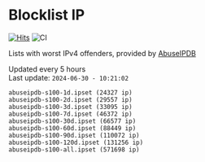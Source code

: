 # Blocklist IP

[![Hits](https://hits.seeyoufarm.com/api/count/incr/badge.svg?url=https%3A%2F%2Fgithub.com%2Fborestad%2Fblocklist-ip%2F&count_bg=%2379C83D&title_bg=%23555555&icon=&icon_color=%23E7E7E7&title=hits&edge_flat=false)](https://hits.seeyoufarm.com)  ![CI](https://img.shields.io/github/workflow/status/borestad/blocklist-ip/CI?style=flat-square)

Lists with worst IPv4 offenders, provided by [AbuseIPDB](https://www.abuseipdb.com/)

<!-- FOOTER-PLACEHOLDER -->
Updated every 5 hours<br>
Last update: `2024-06-30 - 10:21:02`
```
abuseipdb-s100-1d.ipset (24327 ip)
abuseipdb-s100-2d.ipset (29557 ip)
abuseipdb-s100-3d.ipset (33095 ip)
abuseipdb-s100-7d.ipset (46372 ip)
abuseipdb-s100-30d.ipset (66577 ip)
abuseipdb-s100-60d.ipset (88449 ip)
abuseipdb-s100-90d.ipset (110072 ip)
abuseipdb-s100-120d.ipset (131256 ip)
abuseipdb-s100-all.ipset (571698 ip)
```
